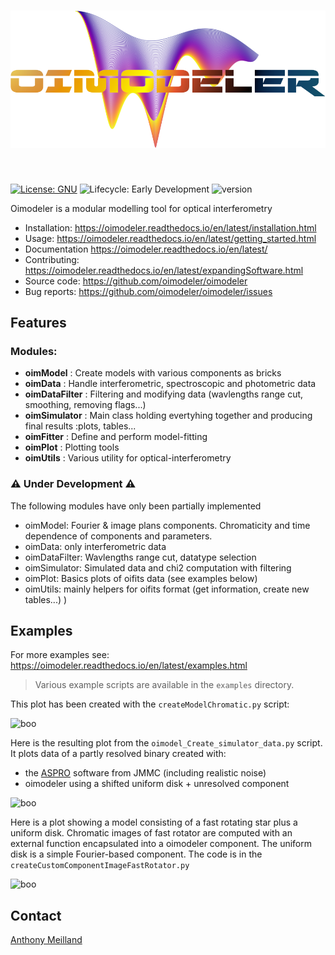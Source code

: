<h1 align="center">
<img src="images/oimodelerlogo.png" width="600">
</h1><br>

[![License: GNU](https://img.shields.io/badge/License-GNU-yellow.svg)](https://www.gnu.org/licenses/gpl-3.0.en.html)
![Lifecycle:
Early Development](https://img.shields.io/badge/lifecycle-EarlyDevelopment-orange.svg)
![version](https://img.shields.io/badge/version-0.0.1-blue)

Oimodeler is a modular modelling tool for optical interferometry


* Installation: https://oimodeler.readthedocs.io/en/latest/installation.html
* Usage: https://oimodeler.readthedocs.io/en/latest/getting_started.html
* Documentation https://oimodeler.readthedocs.io/en/latest/
* Contributing: https://oimodeler.readthedocs.io/en/latest/expandingSoftware.html
* Source code: https://github.com/oimodeler/oimodeler
* Bug reports: https://github.com/oimodeler/oimodeler/issues

## Features
### Modules:
* **oimModel** : Create models with various components as bricks
* **oimData** :  Handle interferometric, spectroscopic and photometric data
* **oimDataFilter** : Filtering and modifying data (wavlengths range cut, smoothing, removing flags...)
* **oimSimulator** : Main class holding evertyhing together and producing final results :plots, tables...
* **oimFitter** : Define and perform model-fitting
* **oimPlot** : Plotting tools
* **oimUtils** : Various utility for optical-interferometry

### :warning: Under Development :warning:
The following modules have only been partially implemented
* oimModel: Fourier & image plans components. Chromaticity and time dependence of components and parameters.
* oimData: only interferometric data
* oimDataFilter: Wavlengths range cut, datatype selection
* oimSimulator: Simulated data and chi2 computation with filtering
* oimPlot: Basics plots of oifits data (see examples below)
* oimUtils: mainly helpers for oifits format (get information, create new tables...)
)

## Examples

For more examples see: https://oimodeler.readthedocs.io/en/latest/examples.html

> Various example scripts are available in the `examples` directory.<br>

This plot has been created with the `createModelChromatic.py` script:

![boo](./images/createModelChromatic.png)

Here is the resulting plot from the `oimodel_Create_simulator_data.py` script.
It plots data of a partly resolved binary created with:
- the [ASPRO](https://www.jmmc.fr/english/tools/proposal-preparation/aspro/) software from JMMC (including realistic noise)
- oimodeler using a shifted uniform disk + unresolved component

![boo](./images/oimodel_Create_simulator_data.png)

Here is a plot showing a model consisting of a fast rotating star plus a uniform disk.
Chromatic images of fast rotator are computed with an external function encapsulated into a oimodeler component.
The uniform disk is a simple Fourier-based component. The code is in the `createCustomComponentImageFastRotator.py`

![boo](./images/customCompImageFastRotatorImageAndVis.png)

## Contact
[Anthony Meilland](https://github.com/AnthonyMeilland)

